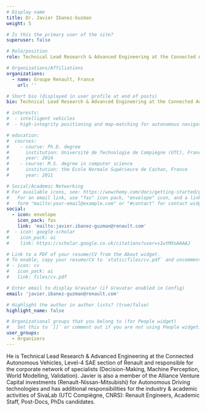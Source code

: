 ```yaml
---
# Display name
title: Dr. Javier Ibanez-Guzman
weight: 5

# Is this the primary user of the site?
superuser: false

# Role/position
role: Technical Lead Research & Advanced Engineering at the Connected Autonomous Vehicles, Level-4 SAE section of Renault

# Organizations/Affiliations
organizations:
  - name: Groupe Renault, France
    url: ''

# Short bio (displayed in user profile at end of posts)
bio: Technical Lead Research & Advanced Engineering at the Connected Autonomous Vehicles, Level-4 SAE section of Renault and responsible for the corporate network of specialists (Decision-Making, Machine Perception, World Modelling, Validation).

# interests:
#  - intelligent vehicles
#  - high-integrity positioning and map-matching for autonomous navigation on roads opened to public traffic.

# education:
#  courses:
#    - course: Ph.D. degree
#      institution: Université de Technologie de Compiègne (UTC), France
#      year: 2014
#    - course: M.S. degree in computer science
#      institution: the Ecole Normale Supérieure de Cachan, France
#      year: 2011

# Social/Academic Networking
# For available icons, see: https://wowchemy.com/docs/getting-started/page-builder/#icons
#   For an email link, use "fas" icon pack, "envelope" icon, and a link in the
#   form "mailto:your-email@example.com" or "#contact" for contact widget.
social:
  - icon: envelope
    icon_pack: fas
    link: 'mailto:javier.ibanez-guzman@renault.com'
#  - icon: google-scholar
#    icon_pack: ai
#    link: https://scholar.google.co.uk/citations?user=sIwtMXoAAAAJ

# Link to a PDF of your resume/CV from the About widget.
# To enable, copy your resume/CV to `static/files/cv.pdf` and uncomment the lines below.
# - icon: cv
#   icon_pack: ai
#   link: files/cv.pdf

# Enter email to display Gravatar (if Gravatar enabled in Config)
email: 'javier.ibanez-guzman@renault.com'

# Highlight the author in author lists? (true/false)
highlight_name: false

# Organizational groups that you belong to (for People widget)
#   Set this to `[]` or comment out if you are not using People widget.
user_groups:
  - Organizers
---
```

He is Technical Lead Research & Advanced Engineering at the Connected Autonomous Vehicles, Level-4 SAE section of Renault and responsible for the corporate network of specialists (Decision-Making, Machine Perception, World Modelling, Validation). Javier is also a member of the Alliance Venture Capital investments (Renault-Nissan-Mitsubishi) for Autonomous Driving technologies and has additional responsibilities for the industry & academic activities of SivaLab (UTC Compiègne, CNRS): Renault Engineers, Academic Staff, Post-Docs, PhDs candidates.
